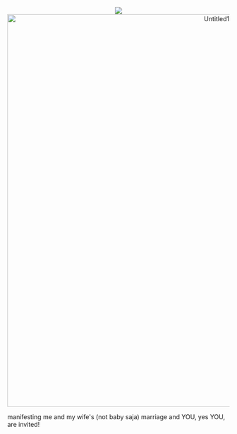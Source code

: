 <p align="center">
<img src="https://komarev.com/ghpvc/?username=nosology&color=blue"
</p>

  <img width="1080" height="889" alt="Untitled1131_20250823235254" src="https://github.com/user-attachments/assets/742c956f-c1b1-40bd-9877-696684eb82f8" />

manifesting me and my wife's (not baby saja) marriage and YOU, yes YOU, are invited!
